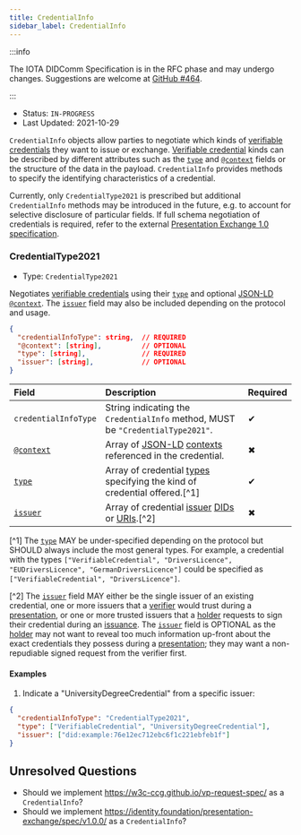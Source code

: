 ```yaml
---
title: CredentialInfo
sidebar_label: CredentialInfo
---
```


:::info

The IOTA DIDComm Specification is in the RFC phase and may undergo changes. Suggestions are welcome at [GitHub #464](https://github.com/iotaledger/identity.rs/discussions/464).

:::

- Status: `IN-PROGRESS`
- Last Updated: 2021-10-29

`CredentialInfo` objects allow parties to negotiate which kinds of [verifiable credentials][VC] they want to issue or exchange. [Verifiable credential][VC] kinds can be described by different attributes such as the [`type`](https://www.w3.org/TR/vc-data-model/#types) and [`@context`](https://www.w3.org/TR/vc-data-model/#contexts) fields or the structure of the data in the payload. `CredentialInfo` provides methods to specify the identifying characteristics of a credential.

Currently, only `CredentialType2021` is prescribed but additional `CredentialInfo` methods may be introduced in the future, e.g. to account for selective disclosure of particular fields. If full schema negotiation of credentials is required, refer to the external [Presentation Exchange 1.0 specification](https://identity.foundation/presentation-exchange/spec/v1.0.0/).

### CredentialType2021

- Type: `CredentialType2021`

Negotiates [verifiable credentials][VC] using their [`type`][TYPE] and optional [JSON-LD][JSON-LD] [`@context`][CONTEXT]. The [`issuer`][ISSUER] field may also be included depending on the protocol and usage.

```json
{
  "credentialInfoType": string,  // REQUIRED
  "@context": [string],          // OPTIONAL
  "type": [string],              // REQUIRED
  "issuer": [string],            // OPTIONAL
}
```

| Field | Description | Required |
| :--- | :--- | :--- |
| `credentialInfoType` | String indicating the `CredentialInfo` method, MUST be `"CredentialType2021"`. | ✔ | 
| [`@context`][CONTEXT] | Array of [JSON-LD] [contexts][CONTEXT] referenced in the credential. | ✖ |
| [`type`][TYPE] | Array of credential [types][TYPE] specifying the kind of credential offered.[^1] | ✔ | 
| [`issuer`][ISSUER] | Array of credential [issuer][ISSUER] [DIDs](https://www.w3.org/TR/did-core/#dfn-decentralized-identifiers) or [URIs](https://www.w3.org/TR/vc-data-model/#dfn-uri).[^2] | ✖ |

[^1] The [`type`][TYPE] MAY be under-specified depending on the protocol but SHOULD always include the most general types. For example, a credential with the types `["VerifiableCredential", "DriversLicence", "EUDriversLicence", "GermanDriversLicence"]` could be specified as `["VerifiableCredential", "DriversLicence"]`. 

[^2] The [`issuer`][ISSUER] field MAY either be the single issuer of an existing credential, one or more issuers that a [verifier](../protocols/presentation#roles) would trust during a [presentation](../protocols/presentation), or one or more trusted issuers that a [holder](../protocols/issuance#roles) requests to sign their credential during an [issuance](../protocols/issuance). The [`issuer`][ISSUER] field is OPTIONAL as the [holder](../protocols/presentation#roles) may not want to reveal too much information up-front about the exact credentials they possess during a [presentation](../protocols/presentation); they may want a non-repudiable signed request from the verifier first. 

#### Examples

1. Indicate a "UniversityDegreeCredential" from a specific issuer:

```json
{
  "credentialInfoType": "CredentialType2021", 
  "type": ["VerifiableCredential", "UniversityDegreeCredential"],
  "issuer": ["did:example:76e12ec712ebc6f1c221ebfeb1f"]
}
```

## Unresolved Questions

- Should we implement https://w3c-ccg.github.io/vp-request-spec/ as a `CredentialInfo`?
- Should we implement https://identity.foundation/presentation-exchange/spec/v1.0.0/ as a `CredentialInfo`?

[VC]: https://www.w3.org/TR/vc-data-model
[JSON-LD]: https://json-ld.org/
[CONTEXT]: https://www.w3.org/TR/vc-data-model/#contexts
[TYPE]: https://www.w3.org/TR/vc-data-model/#types
[ISSUER]: https://www.w3.org/TR/vc-data-model/#issuer

